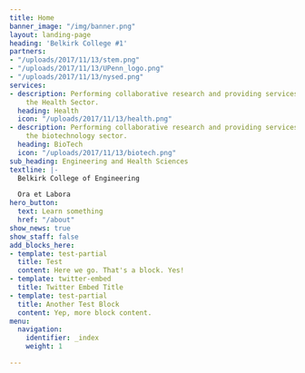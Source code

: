 ```yaml
---
title: Home
banner_image: "/img/banner.png"
layout: landing-page
heading: 'Belkirk College #1'
partners:
- "/uploads/2017/11/13/stem.png"
- "/uploads/2017/11/13/UPenn_logo.png"
- "/uploads/2017/11/13/nysed.png"
services:
- description: Performing collaborative research and providing services to support
    the Health Sector.
  heading: Health
  icon: "/uploads/2017/11/13/health.png"
- description: Performing collaborative research and providing services to support
    the biotechnology sector.
  heading: BioTech
  icon: "/uploads/2017/11/13/biotech.png"
sub_heading: Engineering and Health Sciences
textline: |-
  Belkirk College of Engineering

  Ora et Labora
hero_button:
  text: Learn something
  href: "/about"
show_news: true
show_staff: false
add_blocks_here:
- template: test-partial
  title: Test
  content: Here we go. That's a block. Yes!
- template: twitter-embed
  title: Twitter Embed Title
- template: test-partial
  title: Another Test Block
  content: Yep, more block content.
menu:
  navigation:
    identifier: _index
    weight: 1

---
```


